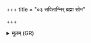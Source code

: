 +++
title = "०३ सविताग्निर् ब्रह्मा सोम"

+++
<details><summary>मूलम् (GR)</summary>

सविताग्निर् ब्रह्मा सोम +++(Bhatt. brahma)+++  
इन्द्रस् त्वष्टा बृहस्पतिः ।  
एते मरुद्युतं त्वा  
ब्रह्मणा पुनर् आ भरन् ॥
</details>